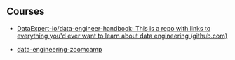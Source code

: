 

## Courses 

* [DataExpert-io/data-engineer-handbook: This is a repo with links to everything you'd ever want to learn about data engineering (github.com)](https://github.com/DataExpert-io/data-engineer-handbook)

* [data-engineering-zoomcamp](https://github.com/DataTalksClub/data-engineering-zoomcamp)